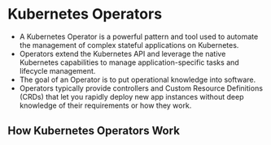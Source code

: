 # Kubernetes Operators
- A Kubernetes Operator is a powerful pattern and tool used to automate the management of complex stateful applications on Kubernetes.
- Operators extend the Kubernetes API and leverage the native Kubernetes capabilities to manage application-specific tasks and lifecycle management.
- The goal of an Operator is to put operational knowledge into software.
- Operators typically provide controllers and Custom Resource Definitions (CRDs) that let you rapidly deploy new app instances without deep knowledge of their requirements or how they work.

## How Kubernetes Operators Work
